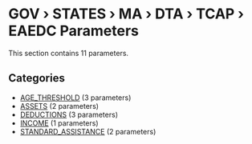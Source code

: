 # GOV › STATES › MA › DTA › TCAP › EAEDC Parameters

This section contains 11 parameters.

## Categories

- [AGE_THRESHOLD](age_threshold/index.md) (3 parameters)
- [ASSETS](assets/index.md) (2 parameters)
- [DEDUCTIONS](deductions/index.md) (3 parameters)
- [INCOME](income/index.md) (1 parameters)
- [STANDARD_ASSISTANCE](standard_assistance/index.md) (2 parameters)

